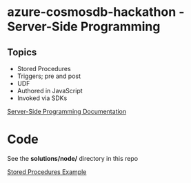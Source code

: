 # azure-cosmosdb-hackathon - Server-Side Programming


## Topics

- Stored Procedures
- Triggers; pre and post
- UDF
- Authored in JavaScript
- Invoked via SDKs

[Server-Side Programming Documentation](https://docs.microsoft.com/en-us/azure/cosmos-db/stored-procedures-triggers-udfs)


# Code

See the **solutions/node/** directory in this repo

[Stored Procedures Example](solutions/node/README.md)

